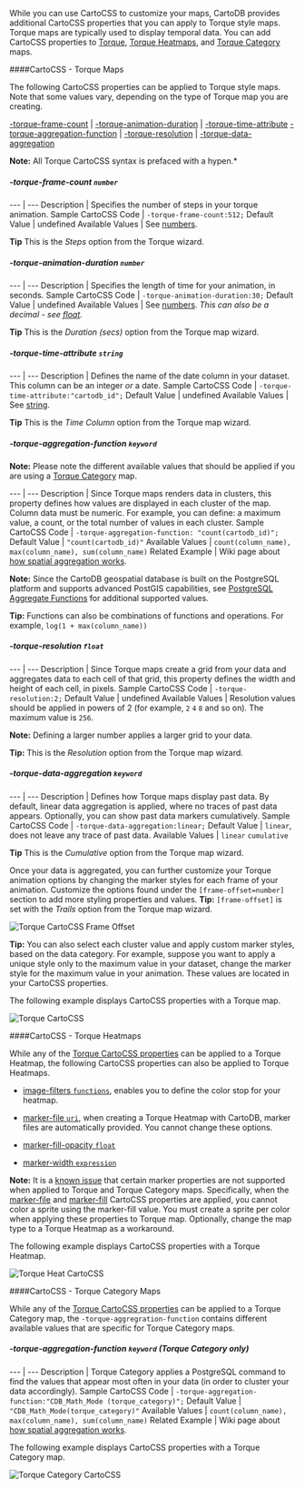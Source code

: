 <!--<div style="font-size:12pt;color:magenta;">Writer Note_csobier: H2- Torque tilecube release, issue #4015
</div>-->
<!--<div style="font-size:12pt;color:magenta;">Writer Note_csobier: Docs/issue#4012
</div>-->
While you can use CartoCSS to customize your maps, CartoDB provides additional CartoCSS properties that you can apply to Torque style maps. Torque maps are typically used to display temporal data. You can add CartoCSS properties to [Torque](#cartocss---torque-maps), [Torque Heatmaps](#cartocss---torque-heatmaps), and [Torque Category](#cartocss---torque-category-maps) maps.

####CartoCSS - Torque Maps

The following CartoCSS properties can be applied to Torque style maps.  Note that some values vary, depending on the type of Torque map you are creating.

[-torque-frame-count](#torque-frame-count-number) | [-torque-animation-duration](#torque-animation-duration-number) | [-torque-time-attribute](#torque-time-attribute-string)
[-torque-aggregation-function](#torque-aggregation-function-keyword) | [-torque-resolution](#torque-resolution-float) | [-torque-data-aggregation](#torque-data-aggregation-keyword)

**Note:** All Torque CartoCSS syntax is prefaced with a hypen.*


##### -torque-frame-count `number`

--- | ---
Description | Specifies the number of steps in your torque animation.
Sample CartoCSS Code | `-torque-frame-count:512;`
Default Value | undefined
Available Values | See [numbers](#numbers).

**Tip** This is the *Steps* option from the Torque wizard.
	
##### -torque-animation-duration `number`

--- | ---
Description | Specifies the length of time for your animation, in seconds.
Sample CartoCSS Code | `-torque-animation-duration:30;`
Default Value | undefined
Available Values | See [numbers](#numbers).  *This can also be a decimal - see [float](#float).*

**Tip** This is the *Duration (secs)* option from the Torque map wizard.


##### -torque-time-attribute `string`

--- | ---
Description | Defines the name of the date column in your dataset. This column can be an
integer *or* a date.
Sample CartoCSS Code | `-torque-time-attribute:"cartodb_id";`
Default Value | undefined
Available Values | See [string](#string).

**Tip** This is the *Time Column* option from the Torque map wizard.

	
##### -torque-aggregation-function `keyword`

**Note:** Please note the different available values that should be applied if you are using a [Torque Category](#-torque-aggregation-function-keyword-torque-category-only) map.

--- | ---
Description | Since Torque maps renders data in clusters, this property defines how values are displayed in each cluster of the map. Column data must be numeric. For example, you can define: a maximum value, a count, or the total number of values in each cluster.
Sample CartoCSS Code | `-torque-aggregation-function: "count(cartodb_id)";`
Default Value | `"count(cartodb_id)"`
Available Values | `count(column_name), max(column_name), sum(column_name)`
Related Example | Wiki page about [how spatial aggregation works](https://github.com/CartoDB/torque/wiki/How-spatial-aggregation-works).

**Note:** Since the CartoDB geospatial database is built on the PostgreSQL platform and supports advanced PostGIS capabilities, see [PostgreSQL Aggregate Functions](http://www.postgresql.org/docs/9.3/static/functions-aggregate.html) for additional supported values.

**Tip:** Functions can also be combinations of functions and operations. For example, `log(1 + max(column_name))`


##### -torque-resolution `float`

--- | ---
Description | Since Torque maps create a grid from your data and aggregates data to each cell of that grid, this property defines the width and height of each cell, in pixels. 
Sample CartoCSS Code | `-torque-resolution:2;`
Default Value | undefined
Available Values | Resolution values should be applied in powers of 2 (for example, `2` `4` `8` and so on). The maximum value is `256`.

**Note:** Defining a larger number applies a larger grid to your data.

**Tip:** This is the *Resolution* option from the Torque map wizard.


##### -torque-data-aggregation `keyword`

--- | ---
Description | Defines how Torque maps display past data. By default, linear data aggregation is applied, where no traces of past data appears. Optionally, you can show past data markers cumulatively.
Sample CartoCSS Code | `-torque-data-aggregation:linear;`
Default Value | `linear`, does not leave any trace of past data.
Available Values | `linear` `cumulative`

**Tip** This is the *Cumulative* option from the Torque map wizard.

Once your data is aggregated, you can further customize your Torque animation options by changing the marker styles for each frame of your animation. Customize the options found under the `[frame-offset=number]` section to add more styling properties and values.  **Tip:** `[frame-offset]` is set with the *Trails* option from the Torque map wizard.

<p class="wrap-border"><img src="{{ '/img/layout/cartodb-editor/torquecartoCSSframeoffset.png' | prepend: site.baseurl }}" alt="Torque CartoCSS Frame Offset" /></p>

**Tip:** You can also select each cluster value and apply custom marker styles, based on the data category. For example, suppose you want to apply a unique style only to the maximum value in your dataset, change the marker style for the maximum value in your animation. These values are located in your CartoCSS properties.

The following example displays CartoCSS properties with a Torque map.

<p class="wrap-border"><img src="{{ '/img/layout/cartodb-editor/torquecartoCSS.png' | prepend: site.baseurl }}" alt="Torque CartoCSS" /></p>

####CartoCSS - Torque Heatmaps

While any of the [Torque CartoCSS properties](#cartocss---torque-maps) can be applied to a Torque Heatmap, the following CartoCSS properties can also be applied to Torque Heatmaps.

- [image-filters `functions`](cartodb-editor.html#image-filters-functions), enables you to define the color stop for your heatmap.

- [marker-file `uri`](cartodb-editor.html#marker-file-uri), when creating a Torque Heatmap with CartoDB, marker files are automatically provided. You cannot change these options.

- [marker-fill-opacity `float`](cartodb-editor.html#marker-fill-opacity-float)

- [marker-width `expression`](cartodb-editor.html#marker-width-expression)

**Note:** It is a [known issue](http://gis.stackexchange.com/questions/137384/marker-file-for-torque-cartodb) that certain marker properties are not supported when applied to Torque and Torque Category maps. Specifically, when the [marker-file](cartodb-editor.html#marker-file-uri) and [marker-fill](cartodb-editor.html#marker-fill-color) CartoCSS properties are applied, you cannot color a sprite using the marker-fill value. You must create a sprite per color when applying these properties to Torque map.  Optionally, change the map type to a Torque Heatmap as a workaround.

The following example displays CartoCSS properties with a Torque Heatmap.

<p class="wrap-border"><img src="{{ '/img/layout/cartodb-editor/torquecartoCSSheat.png' | prepend: site.baseurl }}" alt="Torque Heat CartoCSS" /></p>

####CartoCSS - Torque Category Maps

While any of the [Torque CartoCSS properties](#cartocss---torque-maps) can be applied to a Torque Category map, the `-torque-aggregration-function` contains different available values that are specific for Torque Category maps.

##### -torque-aggregation-function `keyword` (Torque Category only)

--- | ---
Description | Torque Category applies a PostgreSQL command to find the values that appear most often in your data (in order to cluster your data accordingly).
Sample CartoCSS Code | `-torque-aggregation-function:"CDB_Math_Mode (torque_category)";`
Default Value | `"CDB_Math_Mode(torque_category)"`
Available Values | `count(column_name), max(column_name), sum(column_name)`
Related Example | Wiki page about [how spatial aggregation works](https://github.com/CartoDB/torque/wiki/How-spatial-aggregation-works).

The following example displays CartoCSS properties with a Torque Category map.
<p class="wrap-border"><img src="{{ '/img/layout/cartodb-editor/torquecartoCSScat.png' | prepend: site.baseurl }}" alt="Torque Category CartoCSS" /></p>

